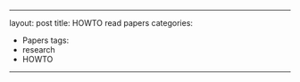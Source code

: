 
---                                                                               
layout: post
title: HOWTO read papers
categories:
- Papers
tags:
- research
- HOWTO
---










